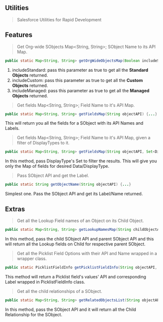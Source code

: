 ## Utilities
> Salesforce Utilities for Rapid Development

## Features

> Get Org-wide SObjects Map<String, String>; SObject Name to its API Map.
```java
public static Map<String, String> getOrgWideObjectsMap(Boolean includeStandard, Boolean includeCustom, Boolean includeManaged) {...}
```
1. includeStandard: pass this parameter as true to get all the **Standard Objects** returned.
2. includeCustom: pass this parameter as true to get all the **Custom Objects** returned.
3. includeManaged: pass this parameter as true to get all the **Managed Objects** returned.


> Get fields Map<String, String>; Field Name to it's API Map.
```java
public static Map<String, String> getFieldsMap(String objectAPI) {...}
```
This will return you all the fields for a SObject with its API Names and Labels.

> Get fields Map<String, String>; Field Name to it's API Map, given a filter of DisplayTypes to it.
```java
public static Map<String, String> getFieldsMap(String objectAPI, Set<DisplayType> types) {...}
```
In this method, pass DisplayType's Set to filter the results. This will give you only the Map of fields for desired Data/DisplayType.

> Pass SObject API and get the Label.
```java
public static String getObjectName(String objectAPI) {...}
```
Simplest one. Pass the SObject API and get its Label/Name returned.

## Extras
> Get all the Lookup Field names of an Object on its Child Object.
```java
public static Map<String, String> getLookupNamesMap(String childObjectAPI, String parentObjectAPI) {...}
```
In this method, pass the child SObject API and parent SObject API and this will return all the Lookup fields on Child for respective parent SObject.

> Get all the Picklist Field Options with their API and Name wrapped in a wrapper class.
```java
public static PicklistFieldInfo getPicklistFieldInfo(String objectAPI, String fieldAPI, Boolean includeAll) {...}
```
This method will return a Picklist field's values' API and corresponding Label wrapped in PicklistFieldInfo class.

> Get all the child relationships of a SObject.
```java
public static Map<String, String> getRelatedObjectsList(String objectAPI) {...}
```
In this method, pass the SObject API and it will return all the Child Relationship for the SObject.